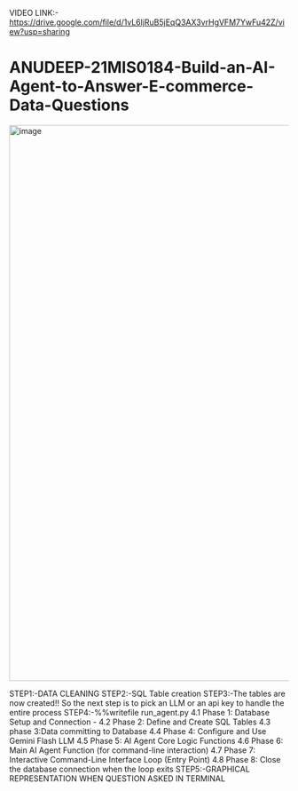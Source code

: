 VIDEO LINK:- https://drive.google.com/file/d/1vL6ljRuB5jEqQ3AX3vrHgVFM7YwFu42Z/view?usp=sharing


# ANUDEEP-21MIS0184-Build-an-AI-Agent-to-Answer-E-commerce-Data-Questions
<img width="1918" height="1002" alt="image" src="https://github.com/user-attachments/assets/daedbedc-0046-4f3b-8cf2-7c02f5786e94" />


STEP1:-DATA CLEANING
STEP2:-SQL Table creation
STEP3:-The tables are now created!! So the next step is to pick an LLM or an api key to handle the entire process
STEP4:-%%writefile run_agent.py
    4.1 Phase 1: Database Setup and Connection -
    4.2 Phase 2: Define and Create SQL Tables
    4.3 phase 3:Data committing to Database
    4.4 Phase 4: Configure and Use Gemini Flash LLM
    4.5 Phase 5: AI Agent Core Logic Functions
    4.6 Phase 6: Main AI Agent Function (for command-line interaction)
    4.7 Phase 7: Interactive Command-Line Interface Loop (Entry Point)
    4.8 Phase 8: Close the database connection when the loop exits
STEP5:-GRAPHICAL REPRESENTATION WHEN QUESTION ASKED IN TERMINAL
